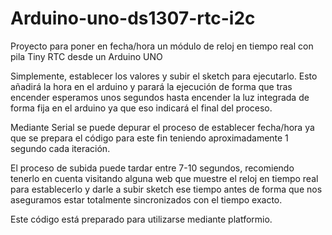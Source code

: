 # Arduino-uno-ds1307-rtc-i2c

Proyecto para poner en fecha/hora un módulo de reloj en tiempo real con pila
Tiny RTC desde un Arduino UNO

Simplemente, establecer los valores y subir el sketch para ejecutarlo.
Esto añadirá la hora en el arduino y parará la ejecución de forma que tras
encender esperamos unos segundos hasta encender la luz integrada de forma fija
en el arduino ya que eso indicará el final del proceso.

Mediante Serial se puede depurar el proceso de establecer fecha/hora ya que se
prepara el código para este fin teniendo aproximadamente 1 segundo cada
iteración.

El proceso de subida puede tardar entre 7-10 segundos, recomiendo tenerlo en
cuenta visitando alguna web que muestre el reloj en tiempo real para
establecerlo y darle a subir sketch ese tiempo antes de forma que nos aseguramos
estar totalmente sincronizados con el tiempo exacto.

Este código está preparado para utilizarse mediante platformio.
